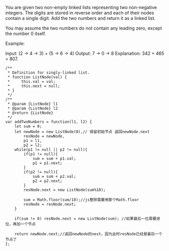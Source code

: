 You are given two non-empty linked lists representing two non-negative integers. The digits are stored in reverse order and each of their nodes contain a single digit. Add the two numbers and return it as a linked list.

You may assume the two numbers do not contain any leading zero, except the number 0 itself.

Example:

Input: (2 -> 4 -> 3) + (5 -> 6 -> 4)
Output: 7 -> 0 -> 8
Explanation: 342 + 465 = 807.

```
/**
 * Definition for singly-linked list.
 * function ListNode(val) {
 *     this.val = val;
 *     this.next = null;
 * }
 */
/**
 * @param {ListNode} l1
 * @param {ListNode} l2
 * @return {ListNode}
 */
var addTwoNumbers = function(l1, l2) {
    let sum = 0;
    let newNode = new ListNode(0),// 保留初始节点 返回newNode.next
        resNode = newNode,
        p1 = l1,
        p2 = l2;
    while(p1 != null || p2 != null){
        if(p1 != null){
            sum = sum + p1.val;
            p1 = p1.next;
        }
        if(p2 != null){
            sum = sum + p2.val;
            p2 = p2.next;
        }
        resNode.next = new ListNode(sum%10);
        
        sum = Math.floor(sum/10);//js整除需要用那个Math.floor
        resNode = resNode.next;
    }
    
    if(sum != 0) resNode.next = new ListNode(sum); //如果最后一位需要进位，再加一个节点

    return newNode.next;//返回newNode的next，因为此时resNode已经是最后一个节点了
};
```
